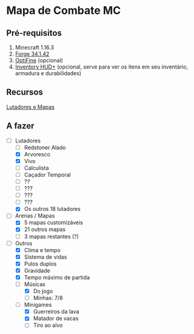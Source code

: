 # Mapa de Combate MC
 
## Pré-requisitos

1. Minecraft 1.16.3
1. [Forge 34.1.42](http://files.minecraftforge.net/maven/net/minecraftforge/forge/index_1.16.3.html)
1. [OptiFine](https://optifine.net/downloads) (opcional)
1. [Inventory HUD+](https://www.curseforge.com/minecraft/mc-mods/inventory-hud-forge/files/all) (opcional, serve para ver os itens em seu inventário, armadura e durabilidades)

## Recursos

[Lutadores e Mapas](./Lutadores%20e%20Mapas.md)

## A fazer

- [ ] Lutadores
  - [ ] Redstoner Alado
  - [x] Arvoresco
  - [x] Vivo
  - [ ] Calculista
  - [ ] Caçador Temporal
  - [ ] ??
  - [ ] ???
  - [ ] ???
  - [ ] ???
  - [x] Os outros 18 lutadores
- [ ] Arenas / Mapas
  - [x] 5 mapas customizáveis
  - [x] 21 outros mapas
  - [ ] 3 mapas restantes (?)
- [ ] Outros
  - [x] Clima e tempo
  - [x] Sistema de vidas
  - [x] Pulos duplos
  - [x] Gravidade
  - [x] Tempo máximo de partida
  - [ ] Músicas
    - [x] Do jogo
    - [ ] Minhas: 7/8
  - [ ] Minigames
    - [x] Guerreiros da lava
    - [x] Matador de vacas
    - [ ] Tiro ao alvo